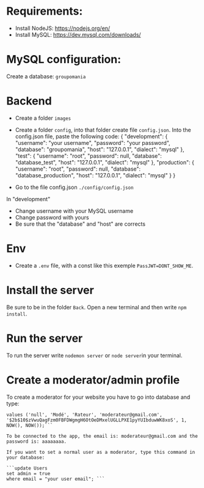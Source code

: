 # Requirements:

- Install NodeJS: https://nodejs.org/en/ 
- Install MySQL: https://dev.mysql.com/downloads/

# MySQL configuration:

Create a database: `groupomania`

# Backend
- Create a folder `images`
- Create a folder `config`, into that folder create file `config.json`.
Into the config.json file, paste the following code:
{
  "development": {
    "username": "your username",
    "password": "your password",
    "database": "groupomania",
    "host": "127.0.0.1",
    "dialect": "mysql"
  },
  "test": {
    "username": "root",
    "password": null,
    "database": "database_test",
    "host": "127.0.0.1",
    "dialect": "mysql"
  },
  "production": {
    "username": "root",
    "password": null,
    "database": "database_production",
    "host": "127.0.0.1",
    "dialect": "mysql"
  }
}

- Go to the file config.json 
`./config/config.json`

In "development"
- Change username with your MySQL username
- Change password with yours
- Be sure that the "database" and "host" are corrects

# Env
- Create a `.env` file, with a const like this exemple `PassJWT=DONT_SHOW_ME`.

# Install the server
Be sure to be in the folder `Back`.
Open a new terminal and then write `npm install`.

# Run the server
To run the server write `nodemon server` or `node server`in your terminal.

# Create a moderator/admin profile
To create a moderator for your website you have to go into database and type:

```insert into Users (avatar, name, firstname, email, password, admin, createdAt, updatedAt) 
values ('null', 'Modé', 'Rateur', 'moderateur@gmail.com', '$2b$10$zVwuQagFzm0FBFDWgmgH6OtOeDMxelUGLLPXE1pyYUIbduwWK8xoS', 1, NOW(), NOW());```

To be connected to the app, the email is: moderateur@gmail.com and the password is: aaaaaaaa.

If you want to set a normal user as a moderator, type this command in your database:

```update Users 
set admin = true
where email = "your user email"; ```